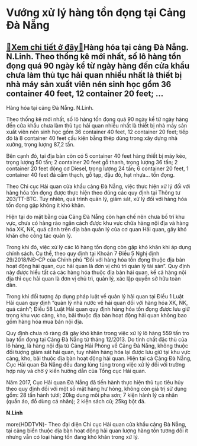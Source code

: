 Vướng xử lý hàng tồn đọng tại Cảng Đà Nẵng
==========================================

[:gift:Xem chi tiết ở đây:gift:](https://hddtvn.com/vuong-xu-ly-hang-ton-dong-tai-cang-da-nang/)Hàng hóa tại cảng Đà Nẵng. N.Linh. Theo thống kê mới nhất, số lô hàng tồn đọng quá 90 ngày kể từ ngày hàng đến cửa khẩu chưa làm thủ tục hải quan nhiều nhất là thiết bị nhà máy sản xuất viên nén sinh học gồm 36 container 40 feet, 12 container 20 feet; …
-------------------------------------------------------------------------------------------------------------------------------------------------------------------------------------------------------------------------------------------------------------







 






 Hàng hóa tại cảng Đà Nẵng. N.Linh. 


Theo thống kê mới nhất, số lô hàng tồn đọng quá 90 ngày kể từ ngày hàng đến cửa khẩu chưa làm thủ tục hải quan nhiều nhất là thiết bị nhà máy sản xuất viên nén sinh học gồm 36 container 40 feet, 12 container 20 feet; tiếp đó là 8 container 40 feet cấu kiện bằng thép dùng trong xây dựng nhà xưởng, trọng lượng 87,2 tấn.


 Bên cạnh đó, tại địa bàn còn có 5 container 40 feet hàng thiết bị máy kéo, trọng lượng 50 tấn; 2 container 20 feet gỗ thanh, trọng lượng 36 tấn; 2 container 20 feet động cơ Diesel, trọng lượng 24 tấn; 6 container 20 feet, 1 container 40 feet đá cẩm thạch, gỗ tạp, đậu đỏ, hạt nhựa… tồn đọng.


 Theo Chi cục Hải quan cửa khẩu cảng Đà Nẵng, việc thực hiện xử lý đối với hàng hóa tồn đọng được thực hiện theo đúng các quy định tại Thông tư 203/TT-BTC. Tuy nhiên, quá trình quản lý, giám sát, xử lý đối với hàng hóa tồn đọng gặp không ít khó khăn.


 Hiện tại do mặt bằng của Cảng Đà Nẵng còn hạn chế nên chưa bố trí khu vực, chưa có hàng rào ngăn cách được khu vực chứa hàng nội địa và hàng hóa XK, NK, quá cảnh trên địa bàn quản lý của cơ quan Hải quan, gây khó khăn cho công tác quản lý.


 Trong khi đó, việc xử lý các lô hàng tồn đọng còn gặp khó khăn khi áp dụng chính sách. Cụ thể, theo quy định tại Khoản 7 Điều 5 Nghị định 29/2018/NĐ-CP của Chính phủ “Đối với hàng hóa tồn đọng thuộc địa bàn hoạt động hải quan, cục hải quan là đơn vị chủ trì quản lý tài sản”. Quy định này được hiểu tất cả các hàng hóa thuộc địa bàn hải quan, kể cả hàng nội địa thì cục hải quan là đơn vị chủ trì, quản lý, xác lập quyền sở hữu toàn dân.


 Trong khi đối tượng áp dụng pháp luật về quản lý hải quan tại Điều 1 Luật Hải quan quy định “quản lý nhà nước về hải quan đối với hàng hóa XK, NK, quá cảnh”; Điều 58 Luật Hải quan quy định hàng hóa tồn đọng được lưu giữ trong khu vực cảng, kho, bãi thuộc địa bàn hoạt động hải quan không bao gồm hàng hóa mua bán nội địa. 


 Quy định chưa rõ ràng đã gây khó khăn trong việc xử lý lô hàng 559 tấn tro bay tồn đọng tại Cảng Đà Nẵng từ tháng 12/2013. Do tính chất đặc thù của lô hàng, là hàng nội địa từ Cảng Hải Phòng về Cảng Đà Nẵng, không thuộc đối tượng giám sát hải quan, tuy nhiên hàng hóa lại được lưu giữ tại khu vực cảng, kho, bãi thuộc địa bàn hoạt động hải quan. Hiện tại cả Cảng Đà Nẵng, Cục Hải quan Đà Nẵng đều đang lúng túng trong việc xử lý đối với trường hợp này và chờ ý kiến hướng dẫn của Tổng cục Hải quan.


 Năm 2017, Cục Hải quan Đà Nẵng đã tiến hành thực hiện thủ tục tiêu hủy theo quy định đối với một số mặt hàng hư hỏng, không còn giá trị sử dụng gồm: 28 tấn hành tươi; 20kg dung môi pha sơn; 7 kiện hành lý cá nhân (quần áo, đồ dùng cá nhân); 2 kiện sách cũ; 25kg bột đá.






**N.Linh**



more(HDDTVN)- Theo đại diện Chi cục Hải quan cửa khẩu cảng Đà Nẵng, tại cảng biển thuộc địa bàn hoạt động hải quan lượng hàng tồn tương đối ít nhưng vẫn có loại hàng tồn đang khó khăn trong xử lý.

